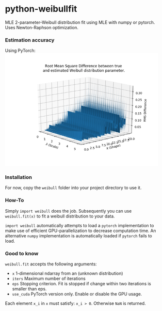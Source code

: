 # python-weibullfit
MLE 2-parameter-Weibull distribution fit using MLE with numpy or pytorch.
Uses Newton-Raphson optimization.


### Estimation accuracy
Using PyTorch:
![img/rmsd_pytorch.png](img/rmsd_pytorch.png)


### Installation
For now, copy the `weibull` folder into your project directory to use it.

### How-To
Simply `import weibull` does the job. Subsequently you can use `weibull.fit(x)` 
to fit a weibull distribution to your data.

`import weibull` automatically attempts to load a `pytorch` implementation
to make use of efficient GPU-parallelization to decrease computation time.
An alternative `numpy` implementation is automatically loaded if `pytorch` fails to load.

### Good to know
`weibull.fit` accepts the following arguments:

 - `x`        1-dimensional ndarray from an (unknown distribution)
 - `iters`    Maximum number of iterations
 - `eps`      Stopping criterion. Fit is stopped if change within two iterations is smaller than eps.
 - `use_cuda` PyTorch version only. Enable or disable the GPU usage.
 
Each element `x_i` in `x` must satisfy: `x_i > 0`. Otherwise `NaN` is returned.